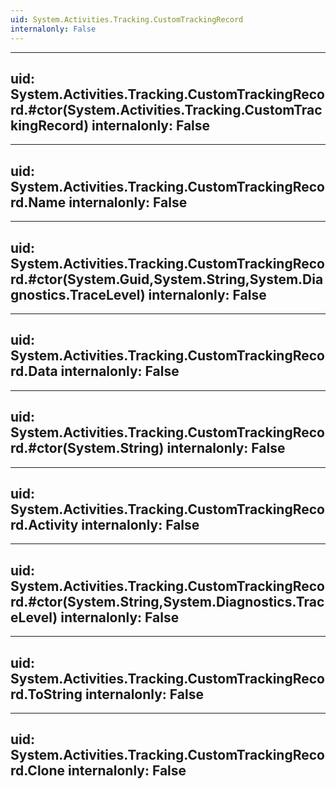 ```yaml
---
uid: System.Activities.Tracking.CustomTrackingRecord
internalonly: False
---
```


---
uid: System.Activities.Tracking.CustomTrackingRecord.#ctor(System.Activities.Tracking.CustomTrackingRecord)
internalonly: False
---

---
uid: System.Activities.Tracking.CustomTrackingRecord.Name
internalonly: False
---

---
uid: System.Activities.Tracking.CustomTrackingRecord.#ctor(System.Guid,System.String,System.Diagnostics.TraceLevel)
internalonly: False
---

---
uid: System.Activities.Tracking.CustomTrackingRecord.Data
internalonly: False
---

---
uid: System.Activities.Tracking.CustomTrackingRecord.#ctor(System.String)
internalonly: False
---

---
uid: System.Activities.Tracking.CustomTrackingRecord.Activity
internalonly: False
---

---
uid: System.Activities.Tracking.CustomTrackingRecord.#ctor(System.String,System.Diagnostics.TraceLevel)
internalonly: False
---

---
uid: System.Activities.Tracking.CustomTrackingRecord.ToString
internalonly: False
---

---
uid: System.Activities.Tracking.CustomTrackingRecord.Clone
internalonly: False
---

